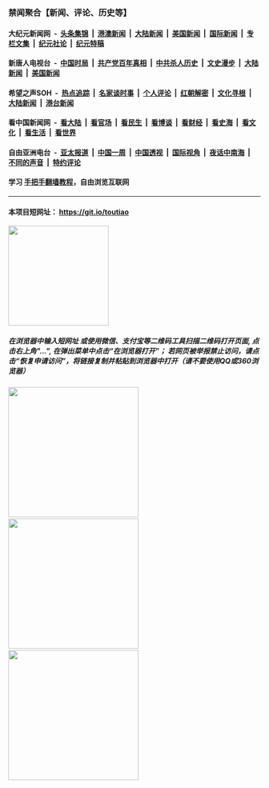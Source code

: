 ### 禁闻聚合【新闻、评论、历史等】

#### 大纪元新闻网 &nbsp;-&nbsp; [头条集锦](indexes/E头条集锦.md?t=02151422) &nbsp;|&nbsp; [港澳新闻](indexes/E港澳新闻.md?t=02151422)  &nbsp;|&nbsp; [大陆新闻](indexes/E大陆新闻.md?t=02151422) &nbsp;|&nbsp; [美国新闻](indexes/E美国新闻.md?t=02151422) &nbsp;|&nbsp; [国际新闻](indexes/E国际新闻.md?t=02151422) &nbsp;|&nbsp; [专栏文集](indexes/E专栏文集.md?t=02151422) &nbsp;|&nbsp; [纪元社论](indexes/E纪元社论.md?t=02151422) &nbsp;|&nbsp; [纪元特稿](indexes/E纪元特稿.md?t=02151422) 

#### 新唐人电视台 &nbsp;-&nbsp; [中国时局](indexes/N中国时局.md?t=02151422) &nbsp;|&nbsp; [共产党百年真相](indexes/N共产党百年真相.md?t=02151422) &nbsp;|&nbsp; [中共杀人历史](indexes/N中共杀人历史.md?t=02151422) &nbsp;|&nbsp; [文史漫步](indexes/N文史漫步.md?t=02151422) &nbsp;|&nbsp; [大陆新闻](indexes/N大陆新闻.md?t=02151422) &nbsp;|&nbsp; [美国新闻](indexes/N美国新闻.md?t=02151422)

#### 希望之声SOH &nbsp;-&nbsp; [热点追踪](indexes/H热点追踪.md?t=02151422) &nbsp;|&nbsp; [名家谈时事](indexes/H名家谈时事.md?t=02151422) &nbsp;|&nbsp; [个人评论](indexes/H个人评论.md?t=02151422)  &nbsp;|&nbsp; [红朝解密](indexes/H红朝解密.md?t=02151422) &nbsp;|&nbsp; [文化寻根](indexes/H文化寻根.md?t=02151422) &nbsp;|&nbsp; [大陆新闻](indexes/H大陆新闻.md?t=02151422) &nbsp;|&nbsp; [港台新闻](indexes/H港台新闻.md?t=02151422)

#### 看中国新闻网 &nbsp;-&nbsp; [看大陆](indexes/S看大陆.md?t=02151422) &nbsp;|&nbsp; [看官场](indexes/S看官场.md?t=02151422) &nbsp;|&nbsp; [看民生](indexes/S看民生.md?t=02151422)  &nbsp;|&nbsp; [看博谈](indexes/S看博谈.md?t=02151422) &nbsp;|&nbsp; [看财经](indexes/S看财经.md?t=02151422) &nbsp;|&nbsp; [看史海](indexes/S看史海.md?t=02151422) &nbsp;|&nbsp; [看文化](indexes/S看文化.md?t=02151422) &nbsp;|&nbsp; [看生活](indexes/S看生活.md?t=02151422) &nbsp;|&nbsp; [看世界](indexes/S看世界.md?t=02151422)

#### 自由亚洲电台 &nbsp;-&nbsp; [亚太报道](indexes/R亚太报道.md?t=02151422) &nbsp;|&nbsp; [中国一周](indexes/R中国一周.md?t=02151422) &nbsp;|&nbsp; [中国透视](indexes/R中国透视.md?t=02151422)  &nbsp;|&nbsp; [国际视角](indexes/R国际视角.md?t=02151422) &nbsp;|&nbsp; [夜话中南海](indexes/R夜话中南海.md?t=02151422) &nbsp;|&nbsp; [不同的声音](indexes/R不同的声音.md?t=02151422) &nbsp;|&nbsp; [特约评论](indexes/R特约评论.md?t=02151422)

#### 学习 [手把手翻墙教程](https://github.com/gfw-breaker/guides/wiki)，自由浏览互联网

----

#### 本项目短网址： https://git.io/toutiao
<img src="https://raw.githubusercontent.com/gfw-breaker/banned-news/master/scripts/img/qr.png" width="200px"/>  

##### 在浏览器中输入短网址 或使用微信、支付宝等二维码工具扫描二维码打开页面, 点击右上角"...", 在弹出菜单中点击“在浏览器打开”； 若网页被举报禁止访问，请点击“恢复申请访问”，将链接复制并粘贴到浏览器中打开（请不要使用QQ或360浏览器）

<img src="https://raw.githubusercontent.com/gfw-breaker/banned-news/master/scripts/img/1.png" width="260px"/> &nbsp; <img src="https://raw.githubusercontent.com/gfw-breaker/banned-news/master/scripts/img/2.png" width="260px"/> &nbsp; <img src="https://raw.githubusercontent.com/gfw-breaker/banned-news/master/scripts/img/3.png" width="260px"/>
